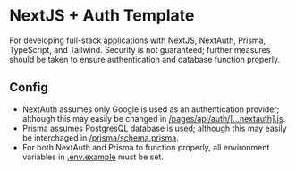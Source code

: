 # NextJS + Auth Template
For developing full-stack applications with NextJS, NextAuth, Prisma, TypeScript, and Tailwind. Security is not guaranteed; further measures should be taken to ensure authentication and database function properly. 

## Config
* NextAuth assumes only Google is used as an authentication provider; although this may easily be changed in [/pages/api/auth/[...nextauth].js](/pages/api/auth/%5B...nextauth%5D.js).
* Prisma assumes PostgresQL database is used; although this may easily be interchaged in [/prisma/schema.prisma](/prisma/schema.prisma).
* For both NextAuth and Prisma to function properly, all environment variables in [.env.example](/.env.example) must be set.
